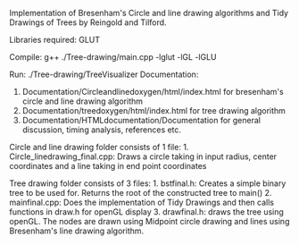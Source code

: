 Implementation of Bresenham's Circle and line drawing algorithms and
Tidy Drawings of Trees by Reingold and Tilford.

Libraries required: GLUT

Compile: g++ ./Tree-drawing/main.cpp -lglut -lGL -lGLU

Run: ./Tree-drawing/TreeVisualizer 
Documentation:
1. Documentation/Circleandlinedoxygen/html/index.html for bresenham's
circle and line drawing algorithm
2. Documentation/treedoxygen/html/index.html for tree drawing algorithm
3. Documentation/HTMLdocumentation/Documentation for general discussion,
timing analysis, references etc.

Circle and line drawing folder consists of 1 file: 1.
Circle\_linedrawing\_final.cpp: Draws a circle taking in input radius,
center coordinates and a line taking in end point coordinates

Tree drawing folder consists of 3 files: 1. bstfinal.h: Creates a simple
binary tree to be used for. Returns the root of the constructed tree to
main() 2. mainfinal.cpp: Does the implementation of Tidy Drawings and then
calls functions in draw.h for openGL display 3. drawfinal.h: draws the tree
using openGL. The nodes are drawn using Midpoint circle drawing and
lines using Bresenham's line drawing algorithm.
